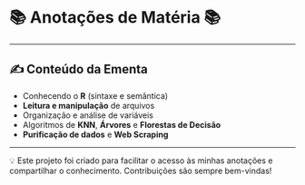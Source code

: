 # 📚 Anotações de Matéria 📚
---

## ✍️ Conteúdo da Ementa

- Conhecendo o **R** (sintaxe e semântica)
- **Leitura e manipulação** de arquivos
- Organização e análise de variáveis
- Algoritmos de **KNN**, **Árvores** e **Florestas de Decisão**
- **Purificação de dados** e **Web Scraping**

---

💡 Este projeto foi criado para facilitar o acesso às minhas anotações e compartilhar o conhecimento. Contribuições são sempre bem-vindas!
